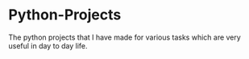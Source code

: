 # Python-Projects
The python projects that I have made for various tasks which are very useful in day to day life.
